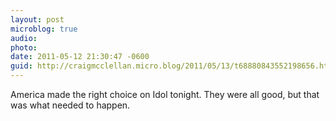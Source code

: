 ```yaml
---
layout: post
microblog: true
audio: 
photo: 
date: 2011-05-12 21:30:47 -0600
guid: http://craigmcclellan.micro.blog/2011/05/13/t68880843552198656.html
---
```

America made the right choice on Idol tonight. They were all good, but that was what needed to happen.
